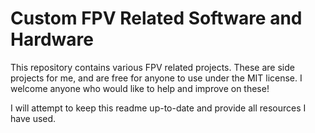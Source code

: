 # Custom FPV Related Software and Hardware
This repository contains various FPV related projects. These are side projects for me, and are free for anyone to use under the MIT license. 
I welcome anyone who would like to help and improve on these!

I will attempt to keep this readme up-to-date and provide all resources I have used.

